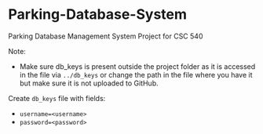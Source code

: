 # Parking-Database-System
Parking Database Management System Project for CSC 540

Note:
- Make sure db_keys is present outside the project folder as it is accessed in the file via `../db_keys` or change the path in the file where you have it but make sure it is not uploaded to GitHub.

Create `db_keys` file with fields:
- `username=<username>`
- `password=<password> `
